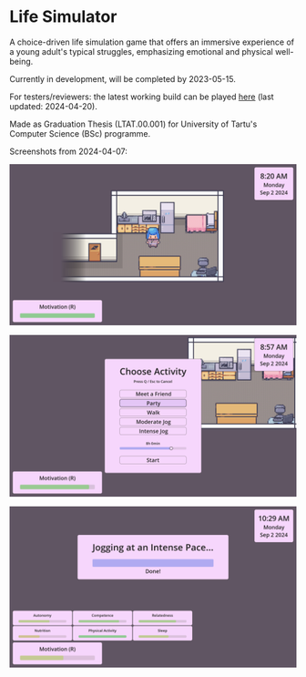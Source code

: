 # Life Simulator
A choice-driven life simulation game that offers an immersive experience of a young adult's typical struggles, emphasizing emotional and physical well-being.

Currently in development, will be completed by 2023-05-15.

For testers/reviewers: the latest working build can be played [here](https://mihkelroomet.itch.io/life-simulator) (last updated: 2024-04-20).

Made as Graduation Thesis (LTAT.00.001) for University of Tartu's Computer Science (BSc) programme.

Screenshots from 2024-04-07:

![in-game](https://github.com/mihkelroomet/life-simulator/blob/main/showcase/2024-04-07%20Basic%20Activities/in-game.png)

![activity start panel](https://github.com/mihkelroomet/life-simulator/blob/main/showcase/2024-04-07%20Basic%20Activities/activity_start_panel.png)

![ongoing activity panel](https://github.com/mihkelroomet/life-simulator/blob/main/showcase/2024-04-07%20Basic%20Activities/ongoing_activity_panel.png)
